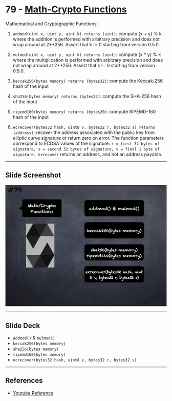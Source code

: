 # 79 - [Math-Crypto Functions](Math-Crypto%20Functions.md)
Mathematical and Cryptographic Functions:

1. `addmod(uint x, uint y, uint k) returns (uint)`: compute (x + y) % k where the addition is performed with arbitrary precision and does not wrap around at 2**256. Assert that k != 0 starting from version 0.5.0.
    
2. `mulmod(uint x, uint y, uint k) returns (uint)`: compute (x * y) % k where the multiplication is performed with arbitrary precision and does not wrap around at 2**256. Assert that k != 0 starting from version 0.5.0.
    
3. `keccak256(bytes memory) returns (bytes32)`: compute the Keccak-256 hash of the input
    
4. `sha256(bytes memory) returns (bytes32)`: compute the SHA-256 hash of the input
    
5. `ripemd160(bytes memory) returns (bytes20)`: compute RIPEMD-160 hash of the input
    
6. `ecrecover(bytes32 hash, uint8 v, bytes32 r, bytes32 s) returns (address)`: recover the address associated with the public key from elliptic curve signature or return zero on error. The function parameters correspond to ECDSA values of the signature: `r = first 32 bytes of signature, s = second 32 bytes of signature, v = final 1 byte of signature. ecrecover` returns an address, and not an address payable.

___
## Slide Screenshot
![079.png](../../images/2.%20Solidity%20101/079.png)
___
## Slide Deck
- `addmod()` & `mulmod()`
- `keccak256(bytes memory)`
- `sha256(bytes memory)`
- `ripemd160(bytes memory)`
- `ecrecover(bytes32 hash, uint8 v, bytes32 r, bytes32 s)`
___
## References
- [Youtube Reference](https://youtu.be/WgU7KKKomMk?t=1744)


